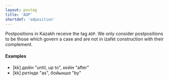 ```yaml
---
layout: postag
title: 'ADP'
shortdef: 'adposition'
---
```


Postpositions in Kazakh receive the tag `ADP`. We only consider
postpositions to be those which govern a case and are not in 
izafet construction with their complement.

#### Examples

* [kk] _дейін_ "until, up to", _кейін_ "after"
* [kk] _ретінде_ "as", _бойынша_ "by"

<!-- Interlanguage links updated Út zář 29 20:22:56 CEST 2020 -->
